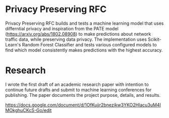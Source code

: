 # Privacy Preserving RFC

Privacy Preserving RFC builds and tests a machine learning model that uses differntial privacy and inspiration from the PATE model (https://arxiv.org/abs/1802.08908) to make predictions about network traffic data, while preserving data privacy. The implementation uses Scikit-Learn's Random Forest Classifier and tests various configured models to find which model consistently makes predictions with the highest accuracy.

# Research

I wrote the first draft of an academic research paper with intention to continue future drafts and submit to machine learning conferences for publishing. The paper documents the project purpose, details, and results. 

https://docs.google.com/document/d/1OfKujjr2bnezikw3YKO2Hlacu3uM4lMOkghuCKcS-Go/edit
